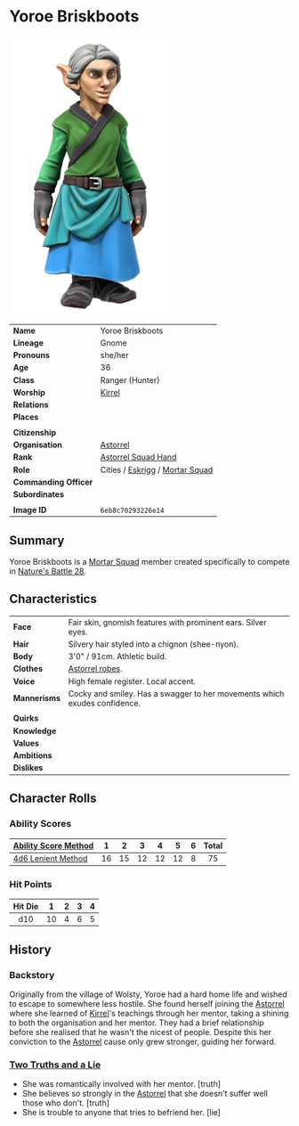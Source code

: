 # Yoroe Briskboots

<img src="https://raw.githubusercontent.com/jesskelsall/astarus-images/main/characters/portraits/6eb8c70293226e14.png" height="500" />

|||
| --- | --- |
| **Name** | Yoroe Briskboots | character.3
| **Lineage** | Gnome |
| **Pronouns** | she/her |
| **Age** | 36 |
| **Class** | Ranger (Hunter) |
| **Worship** | [Kirrel](../gods/deities/kirrel.md) |
| **Relations** | |
| **Places** | |
|||
| **Citizenship** | |
| **Organisation** | [Astorrel](../organisations/astorrel/astorrel.md) |
| **Rank** | [Astorrel Squad Hand](../organisations/astorrel/ranks/astorrel-squad-hand.md) |
| **Role** | Cities / [Eskrigg](../places/cities/eskrigg.md) / [Mortar Squad](../organisations/astorrel/squads/mortar-squad.md) |
| **Commanding Officer** | |
| **Subordinates** | |
|||
| **Image ID** | `6eb8c70293226e14` |

## Summary

Yoroe Briskboots is a [Mortar Squad](../organisations/astorrel/squads/mortar-squad.md) member created specifically to compete in [Nature's Battle 28](../storylines/ended/natures-battle-28.md).

## Characteristics

| | |
| --- | --- |
| **Face** | Fair skin, gnomish features with prominent ears. Silver eyes. | characteristics.2
| **Hair** | Silvery hair styled into a chignon (shee-nyon). |
| **Body** | 3'0" / 91cm. Athletic build. |
| **Clothes** | [Astorrel robes](../organisations/astorrel/uniforms/astorrel-robes.md). |
| **Voice** | High female register. Local accent. |
| **Mannerisms** | Cocky and smiley. Has a swagger to her movements which exudes confidence. |
| | |
| **Quirks** | |
| **Knowledge** | |
| **Values** | |
| **Ambitions** | |
| **Dislikes** | |

## Character Rolls

### Ability Scores

| [Ability Score Method](../mechanics/ability-score-method/ability-score-method.md) | 1 | 2 | 3 | 4 | 5 | 6 | Total |
| --- |:---:|:---:|:---:|:---:|:---:|:---:|:---:|
| [4d6 Lenient Method](../mechanics/ability-score-method/4d6-lenient-method.md) | 16 | 15 | 12 | 12 | 12 | 8 | 75 |

### Hit Points

| Hit Die | 1 | 2 | 3 | 4 |
|:---:|:---:|:---:|:---:|:---:|
| d10 | 10 | 4 | 6 | 5 |

## History

### Backstory

Originally from the village of Wolsty, Yoroe had a hard home life and wished to escape to somewhere less hostile. She found herself joining the [Astorrel](../organisations/astorrel/astorrel.md) where she learned of [Kirrel](../gods/deities/kirrel.md)'s teachings through her mentor, taking a shining to both the organisation and her mentor. They had a brief relationship before she realised that he wasn't the nicest of people. Despite this her conviction to the [Astorrel](../organisations/astorrel/astorrel.md) cause only grew stronger, guiding her forward.

### [Two Truths and a Lie](../mechanics/roleplay/two-truths-and-a-lie.md)

- She was romantically involved with her mentor. [truth]
- She believes so strongly in the [Astorrel](../organisations/astorrel/astorrel.md) that she doesn't suffer well those who don't. [truth]
- She is trouble to anyone that tries to befriend her. [lie]
